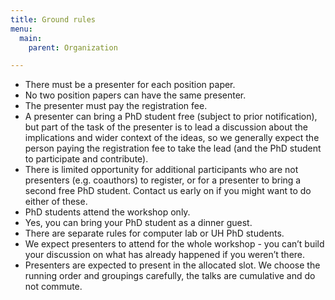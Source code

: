 ```yaml
---
title: Ground rules
menu:
  main:
    parent: Organization

---
```


* There must be a presenter for each position paper.
* No two position papers can have the same presenter.
* The presenter must pay the registration fee.
* A presenter can bring a PhD student free (subject to prior notification), but
  part of the task of the presenter is to lead a discussion about the
  implications and wider context of the ideas, so we generally expect the person
  paying the registration fee to take the lead (and the PhD student to
  participate and contribute).
* There is limited opportunity for additional participants who are not
  presenters (e.g. coauthors) to register, or for a presenter to bring a second
  free PhD student. Contact us early on if you might want to do either of these.
* PhD students attend the workshop only.
* Yes, you can bring your PhD student as a dinner guest.
* There are separate rules for computer lab or UH PhD students.
* We expect presenters to attend for the whole workshop - you can’t build your
  discussion on what has already happened if you weren’t there.
* Presenters are expected to present in the allocated slot. We choose the
  running order and groupings carefully, the talks are cumulative and do not
  commute.
